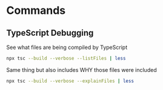 # Commands
## TypeScript Debugging

See what files are being compiled by TypeScript

```sh
npx tsc --build --verbose --listFiles | less
```

Same thing but also includes WHY those files were included

```sh
npx tsc --build --verbose --explainFiles | less
```
